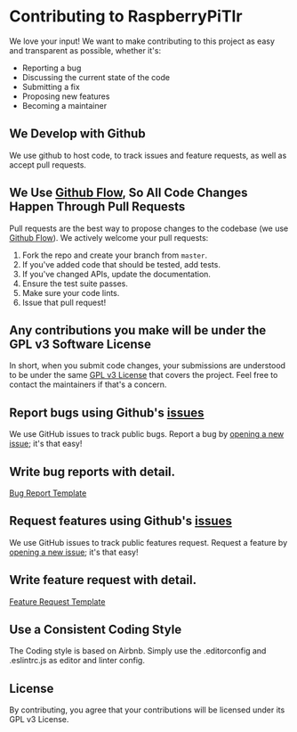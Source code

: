 # Contributing to RaspberryPiTlr
We love your input! We want to make contributing to this project as easy and transparent as possible, whether it's:

- Reporting a bug
- Discussing the current state of the code
- Submitting a fix
- Proposing new features
- Becoming a maintainer

## We Develop with Github
We use github to host code, to track issues and feature requests, as well as accept pull requests.

## We Use [Github Flow](https://guides.github.com/introduction/flow/index.html), So All Code Changes Happen Through Pull Requests
Pull requests are the best way to propose changes to the codebase (we use [Github Flow](https://guides.github.com/introduction/flow/index.html)). We actively welcome your pull requests:

1. Fork the repo and create your branch from `master`.
2. If you've added code that should be tested, add tests.
3. If you've changed APIs, update the documentation.
4. Ensure the test suite passes.
5. Make sure your code lints.
6. Issue that pull request!

## Any contributions you make will be under the GPL v3 Software License
In short, when you submit code changes, your submissions are understood to be under the same [GPL v3 License](https://choosealicense.com/licenses/gpl-3.0/) that covers the project. Feel free to contact the maintainers if that's a concern.

## Report bugs using Github's [issues](https://github.com/JudeBake/RaspberryPiTlrFrontend/issues)
We use GitHub issues to track public bugs. Report a bug by [opening a new issue](); it's that easy!

## Write bug reports with detail.
[Bug Report Template](https://github.com/JudeBake/RaspberryPiTlrFrontend/tree/master/.github/ISSUE_TEMPLATE/bug_report.md)

## Request features using Github's [issues](https://github.com/JudeBake/RaspberryPiTlrFrontend/issues)
We use GitHub issues to track public features request. Request a feature by [opening a new issue](); it's that easy!

## Write feature request with detail.
[Feature Request Template](https://github.com/JudeBake/RaspberryPiTlrFrontend/tree/master/.github/ISSUE_TEMPLATE/feature_request.md)

## Use a Consistent Coding Style
The Coding style is based on Airbnb. Simply use the .editorconfig and .eslintrc.js as editor and linter config.

## License
By contributing, you agree that your contributions will be licensed under its GPL v3 License.
